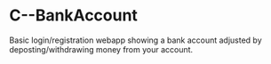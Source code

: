 # C--BankAccount
Basic login/registration webapp showing a bank account adjusted by deposting/withdrawing money from your account.
